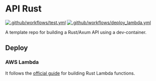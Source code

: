 # API Rust

[![.github/workflows/test.yml](https://github.com/jifalops/api-rust/actions/workflows/test.yml/badge.svg)](https://github.com/jifalops/api-rust/actions/workflows/test.yml)
[![.github/workflows/deploy_lambda.yml](https://github.com/jifalops/api-rust/actions/workflows/deploy_lambda.yml/badge.svg)](https://github.com/jifalops/api-rust/actions/workflows/deploy_lambda.yml)

A template repo for building a Rust/Axum API using a dev-container.

## Deploy

### AWS Lambda

It follows the [official guide][1] for building Rust Lambda functions.

[1]: https://docs.aws.amazon.com/serverless-application-model/latest/developerguide/building-rust.html
